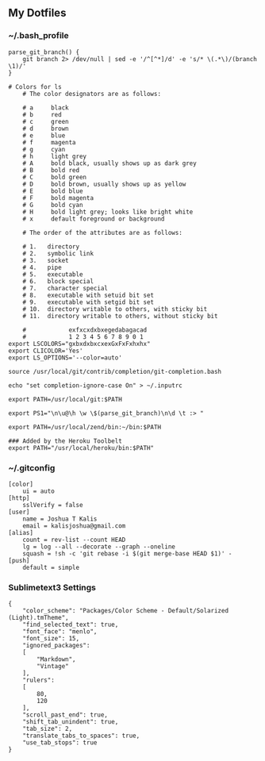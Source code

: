 ## My Dotfiles

### ~/.bash_profile

    parse_git_branch() {
        git branch 2> /dev/null | sed -e '/^[^*]/d' -e 's/* \(.*\)/(branch \1)/'
    }

    # Colors for ls
        # The color designators are as follows:

        # a     black
        # b     red
        # c     green
        # d     brown
        # e     blue
        # f     magenta
        # g     cyan
        # h     light grey
        # A     bold black, usually shows up as dark grey
        # B     bold red
        # C     bold green
        # D     bold brown, usually shows up as yellow
        # E     bold blue
        # F     bold magenta
        # G     bold cyan
        # H     bold light grey; looks like bright white
        # x     default foreground or background

        # The order of the attributes are as follows:

        # 1.   directory
        # 2.   symbolic link
        # 3.   socket
        # 4.   pipe
        # 5.   executable
        # 6.   block special
        # 7.   character special
        # 8.   executable with setuid bit set
        # 9.   executable with setgid bit set
        # 10.  directory writable to others, with sticky bit
        # 11.  directory writable to others, without sticky bit

        #            exfxcxdxbxegedabagacad
        #            1 2 3 4 5 6 7 8 9 0 1
    export LSCOLORS="gxbxdxbxcxexGxFxFxhxhx"
    export CLICOLOR='Yes'
    export LS_OPTIONS='--color=auto'

    source /usr/local/git/contrib/completion/git-completion.bash

    echo "set completion-ignore-case On" > ~/.inputrc

    export PATH=/usr/local/git:$PATH

    export PS1="\n\u@\h \w \$(parse_git_branch)\n\d \t :> "

    export PATH=/usr/local/zend/bin:~/bin:$PATH

    ### Added by the Heroku Toolbelt
    export PATH="/usr/local/heroku/bin:$PATH"

### ~/.gitconfig

    [color]
        ui = auto
    [http]
        sslVerify = false
    [user]
        name = Joshua T Kalis
        email = kalisjoshua@gmail.com
    [alias]
        count = rev-list --count HEAD
        lg = log --all --decorate --graph --oneline
        squash = !sh -c 'git rebase -i $(git merge-base HEAD $1)' -
    [push]
        default = simple

### Sublimetext3 Settings

    {
        "color_scheme": "Packages/Color Scheme - Default/Solarized (Light).tmTheme",
        "find_selected_text": true,
        "font_face": "menlo",
        "font_size": 15,
        "ignored_packages":
        [
            "Markdown",
            "Vintage"
        ],
        "rulers":
        [
            80,
            120
        ],
        "scroll_past_end": true,
        "shift_tab_unindent": true,
        "tab_size": 2,
        "translate_tabs_to_spaces": true,
        "use_tab_stops": true
    }
